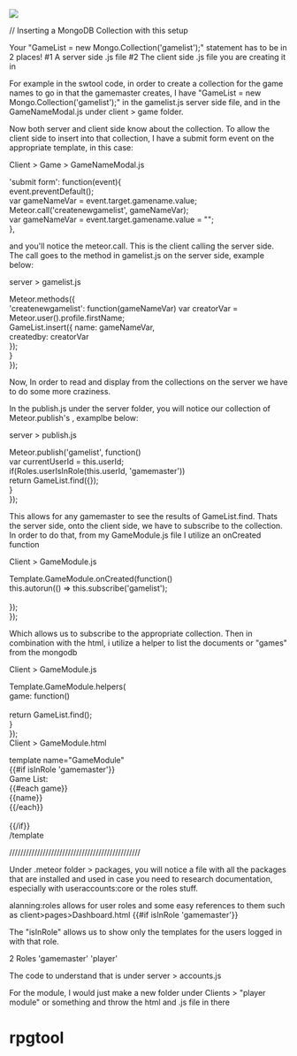 <img src="http://meteortips.com/images/first-meteor-tutorial/databases-part-1/1.png">

// Inserting  a MongoDB Collection with this setup

Your "GameList = new Mongo.Collection('gamelist');" statement has to be in 2 places!
#1 A server side .js file
#2 The client side .js file you are creating it in

For example in the swtool code, in order to create a collection for the game names to go in that the gamemaster creates, I have
"GameList = new Mongo.Collection('gamelist');" in the gamelist.js server side file, and in the GameNameModal.js under client > game folder.

Now both server and client side know about the collection. To allow the client side to insert into that collection, 
I have a submit form event on the appropriate template, in this case:

Client > Game > GameNameModal.js<br>

  'submit form': function(event){<br>
    event.preventDefault();<br>
    var gameNameVar = event.target.gamename.value;<br>
    Meteor.call('createnewgamelist', gameNameVar);<br>
    var gameNameVar = event.target.gamename.value = "";<br>
  },<br>

and you'll notice the meteor.call.  This is the client calling the server side.  The call goes to the method in gamelist.js on the server side, example below:<br>

server > gamelist.js<br>

Meteor.methods({<br>
    'createnewgamelist': function(gameNameVar) 
      var creatorVar = Meteor.user().profile.firstName;<br>
          GameList.insert({
            name: gameNameVar,<br>
            createdby: creatorVar<br>
            });<br>
      }<br>
});<br>

Now, In order to read and display from the collections on the server we have to do some more craziness.<br>

In the publish.js under the server folder, you will notice our collection of Meteor.publish's , examplbe below:<br>

server > publish.js<br>

Meteor.publish('gamelist', function()<br>
  var currentUserId = this.userId;<br>
  if(Roles.userIsInRole(this.userId, 'gamemaster')) <br>
  return GameList.find({});<br>
}<br>
});<br>

This allows for any gamemaster to see the results of GameList.find.  Thats the server side, onto the client side, we have to subscribe to the collection.  In order to do that, from my GameModule.js file I utilize an onCreated function<br>

Client > GameModule.js<br>

Template.GameModule.onCreated(function()<br>
  this.autorun(() => 
    this.subscribe('gamelist');<br><br>
  });<br>
});<br>

Which allows us to subscribe to the appropriate collection. Then in combination with the html, i utilize a helper to list the documents or "games" from the mongodb <br>

Client > GameModule.js<br>

Template.GameModule.helpers(<br>
  game: function() <br><br>
    return GameList.find();<br>
  }<br>
});
<br>
Client > GameModule.html<br>

template name="GameModule"<br>
  {{#if isInRole 'gamemaster'}}<br>
Game List:<br>
{{#each game}}<br>
{{name}}<br>
{{/each}}<br><br>
{{/if}}<br>
/template<br>

///////////////////////////////////////////////





Under .meteor folder > packages, you will notice a file with all the packages that are installed and used in case you need to research documentation, especially with useraccounts:core or the roles stuff.

alanning:roles allows for user roles and some easy references to them such as client>pages>Dashboard.html
{{#if isInRole 'gamemaster'}}

The "isInRole" allows us to show only the templates for the users logged in with that role.

2 Roles
'gamemaster'
'player'

The code to understand that is under server > accounts.js

For the module, I would just make a new folder under Clients > "player module" or something and throw the html and .js file in there

# rpgtool
